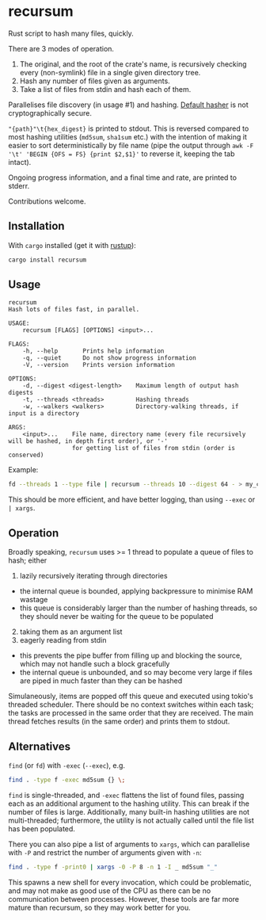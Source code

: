# recursum

Rust script to hash many files, quickly.

There are 3 modes of operation.

1. The original, and the root of the crate's name, is recursively checking every (non-symlink) file in a single given directory tree.
2. Hash any number of files given as arguments.
3. Take a list of files from stdin and hash each of them.

Parallelises file discovery (in usage #1) and hashing.
[Default hasher](https://mollyrocket.com/meowhash) is not cryptographically secure.

`"{path}"\t{hex_digest}` is printed to stdout.
This is reversed compared to most hashing utilities (`md5sum`, `sha1sum` etc.) with the intention of making it easier to sort deterministically by file name (pipe the output through `awk -F '\t' 'BEGIN {OFS = FS} {print $2,$1}'` to reverse it, keeping the tab intact).

Ongoing progress information, and a final time and rate, are printed to stderr.

Contributions welcome.

## Installation

With `cargo` installed (get it with [rustup](https://rustup.rs/)):

```sh
cargo install recursum
```

## Usage

```
recursum
Hash lots of files fast, in parallel.

USAGE:
    recursum [FLAGS] [OPTIONS] <input>...

FLAGS:
    -h, --help       Prints help information
    -q, --quiet      Do not show progress information
    -V, --version    Prints version information

OPTIONS:
    -d, --digest <digest-length>    Maximum length of output hash digests
    -t, --threads <threads>         Hashing threads
    -w, --walkers <walkers>         Directory-walking threads, if input is a directory

ARGS:
    <input>...    File name, directory name (every file recursively will be hashed, in depth first order), or '-'
                  for getting list of files from stdin (order is conserved)
```

Example:

```sh
fd --threads 1 --type file | recursum --threads 10 --digest 64 - > my_checksums.txt
```

This should be more efficient, and have better logging, than using `--exec` or `| xargs`.

## Operation

Broadly speaking, `recursum` uses >= 1 thread to populate a queue of files to hash; either

1. lazily recursively iterating through directories
  - the internal queue is bounded, applying backpressure to minimise RAM wastage
  - this queue is considerably larger than the number of hashing threads, so they should never be waiting for the queue to be populated
2. taking them as an argument list
3. eagerly reading from stdin
  - this prevents the pipe buffer from filling up and blocking the source, which may not handle such a block gracefully
  - the internal queue is unbounded, and so may become very large if files are piped in much faster than they can be hashed

Simulaneously, items are popped off this queue and executed using tokio's threaded scheduler.
There should be no context switches within each task; the tasks are processed in the same order that they are received.
The main thread fetches results (in the same order) and prints them to stdout.

## Alternatives

`find` (or `fd`) with `-exec` (`--exec`), e.g.

```sh
find . -type f -exec md5sum {} \;
```

`find` is single-threaded, and `-exec` flattens the list of found files, passing each as an additional argument to the hashing utility.
This can break if the number of files is large.
Additionally, many built-in hashing utilities are not multi-threaded; furthermore, the utility is not actually called until the file list has been populated.

There you can also pipe a list of arguments to `xargs`, which can parallelise with `-P` and restrict the number of arguments given with `-n`:

```sh
find . -type f -print0 | xargs -0 -P 8 -n 1 -I _ md5sum "_"
```

This spawns a new shell for every invocation, which could be problematic, and may not make as good use of the CPU as there can be no communication between processes.
However, these tools are far more mature than recursum, so they may work better for you.
